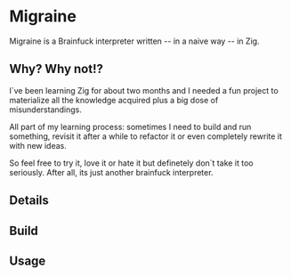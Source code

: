 
# Migraine
Migraine is a Brainfuck interpreter written -- in a naive way -- in Zig. 

## Why? Why not!? 
I`ve been learning Zig for about two months and I needed a fun project to materialize all the knowledge acquired plus a big dose of misunderstandings. 

All part of my learning process: sometimes I need to build and run something, revisit it after a while to refactor it or even completely rewrite it with new ideas. 

So feel free to try it, love it or hate it but definetely don`t take it too seriously. After all, its just another brainfuck interpreter.

## Details

## Build

## Usage
